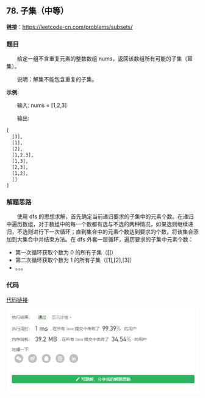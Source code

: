 ## 78. 子集（中等）

**链接**：https://leetcode-cn.com/problems/subsets/

### 题目

&emsp;&emsp;给定一组不含重复元素的整数数组 nums，返回该数组所有可能的子集（幂集）。

&emsp;&emsp;说明：解集不能包含重复的子集。

**示例:**

&emsp;&emsp;输入: nums = [1,2,3]

&emsp;&emsp;输出:
````
[
  [3],
  [1],
  [2],
  [1,2,3],
  [1,3],
  [2,3],
  [1,2],
  []
]
````
### 解题思路

&emsp;&emsp;使用 dfs 的思想求解，首先确定当前递归要求的子集中的元素个数。在递归中遍历数组，对于数组中的每一个数都有选与不选的两种情况，如果选则继续递归，不选则进行下一次循环；直到集合中的元素个数达到要求的个数，将该集合添加到大集合中并结束方法。在 dfs 外套一层循环，遍历要求的子集中元素个数：

* 第一次循环获取个数为 0 的所有子集（[]）
* 第二次循环获取个数为 1 的所有子集（[1],[2],[3]）
* 。。。

### 代码

[代码链接](Solution.java)

![提交记录](78.png)
